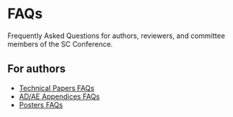 # FAQs
Frequently Asked Questions for authors, reviewers, and committee members of the SC Conference.

## For authors
* [Technical Papers FAQs](Papers_Authors.md)
* [AD/AE Appendices FAQs](AD-AE-Appendices_Authors.md)
* [Posters FAQs](Posters_Authors.md)
